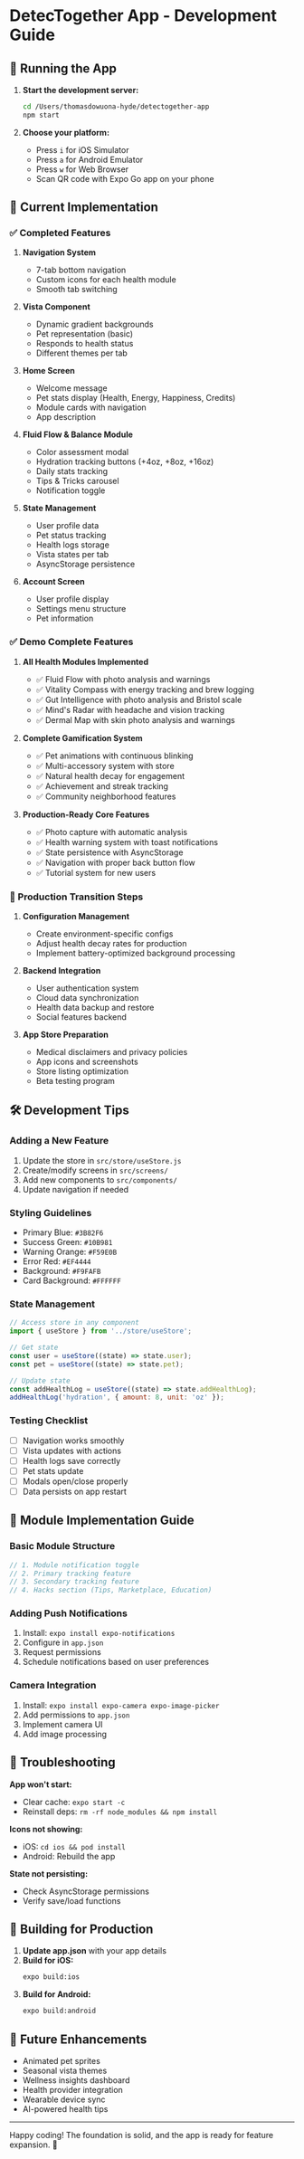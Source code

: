 # DetecTogether App - Development Guide

## 🚀 Running the App

1. **Start the development server:**
   ```bash
   cd /Users/thomasdowuona-hyde/detectogether-app
   npm start
   ```

2. **Choose your platform:**
   - Press `i` for iOS Simulator
   - Press `a` for Android Emulator  
   - Press `w` for Web Browser
   - Scan QR code with Expo Go app on your phone

## 📱 Current Implementation

### ✅ Completed Features

1. **Navigation System**
   - 7-tab bottom navigation
   - Custom icons for each health module
   - Smooth tab switching

2. **Vista Component**
   - Dynamic gradient backgrounds
   - Pet representation (basic)
   - Responds to health status
   - Different themes per tab

3. **Home Screen**
   - Welcome message
   - Pet stats display (Health, Energy, Happiness, Credits)
   - Module cards with navigation
   - App description

4. **Fluid Flow & Balance Module**
   - Color assessment modal
   - Hydration tracking buttons (+4oz, +8oz, +16oz)
   - Daily stats tracking
   - Tips & Tricks carousel
   - Notification toggle

5. **State Management**
   - User profile data
   - Pet status tracking
   - Health logs storage
   - Vista states per tab
   - AsyncStorage persistence

6. **Account Screen**
   - User profile display
   - Settings menu structure
   - Pet information

### ✅ Demo Complete Features

1. **All Health Modules Implemented**
   - ✅ Fluid Flow with photo analysis and warnings
   - ✅ Vitality Compass with energy tracking and brew logging
   - ✅ Gut Intelligence with photo analysis and Bristol scale
   - ✅ Mind's Radar with headache and vision tracking
   - ✅ Dermal Map with skin photo analysis and warnings

2. **Complete Gamification System**
   - ✅ Pet animations with continuous blinking
   - ✅ Multi-accessory system with store
   - ✅ Natural health decay for engagement
   - ✅ Achievement and streak tracking
   - ✅ Community neighborhood features

3. **Production-Ready Core Features**
   - ✅ Photo capture with automatic analysis
   - ✅ Health warning system with toast notifications
   - ✅ State persistence with AsyncStorage
   - ✅ Navigation with proper back button flow
   - ✅ Tutorial system for new users

### 🚀 Production Transition Steps

1. **Configuration Management**
   - Create environment-specific configs
   - Adjust health decay rates for production
   - Implement battery-optimized background processing

2. **Backend Integration**
   - User authentication system
   - Cloud data synchronization
   - Health data backup and restore
   - Social features backend

3. **App Store Preparation**
   - Medical disclaimers and privacy policies
   - App icons and screenshots
   - Store listing optimization
   - Beta testing program

## 🛠️ Development Tips

### Adding a New Feature
1. Update the store in `src/store/useStore.js`
2. Create/modify screens in `src/screens/`
3. Add new components to `src/components/`
4. Update navigation if needed

### Styling Guidelines
- Primary Blue: `#3B82F6`
- Success Green: `#10B981`
- Warning Orange: `#F59E0B`
- Error Red: `#EF4444`
- Background: `#F9FAFB`
- Card Background: `#FFFFFF`

### State Management
```javascript
// Access store in any component
import { useStore } from '../store/useStore';

// Get state
const user = useStore((state) => state.user);
const pet = useStore((state) => state.pet);

// Update state
const addHealthLog = useStore((state) => state.addHealthLog);
addHealthLog('hydration', { amount: 8, unit: 'oz' });
```

### Testing Checklist
- [ ] Navigation works smoothly
- [ ] Vista updates with actions
- [ ] Health logs save correctly
- [ ] Pet stats update
- [ ] Modals open/close properly
- [ ] Data persists on app restart

## 📝 Module Implementation Guide

### Basic Module Structure
```javascript
// 1. Module notification toggle
// 2. Primary tracking feature
// 3. Secondary tracking feature  
// 4. Hacks section (Tips, Marketplace, Education)
```

### Adding Push Notifications
1. Install: `expo install expo-notifications`
2. Configure in `app.json`
3. Request permissions
4. Schedule notifications based on user preferences

### Camera Integration
1. Install: `expo install expo-camera expo-image-picker`
2. Add permissions to `app.json`
3. Implement camera UI
4. Add image processing

## 🐛 Troubleshooting

**App won't start:**
- Clear cache: `expo start -c`
- Reinstall deps: `rm -rf node_modules && npm install`

**Icons not showing:**
- iOS: `cd ios && pod install`
- Android: Rebuild the app

**State not persisting:**
- Check AsyncStorage permissions
- Verify save/load functions

## 📱 Building for Production

1. **Update app.json** with your app details
2. **Build for iOS:**
   ```bash
   expo build:ios
   ```
3. **Build for Android:**
   ```bash
   expo build:android
   ```

## 🎨 Future Enhancements

- Animated pet sprites
- Seasonal vista themes
- Wellness insights dashboard
- Health provider integration
- Wearable device sync
- AI-powered health tips

---

Happy coding! The foundation is solid, and the app is ready for feature expansion. 🚀